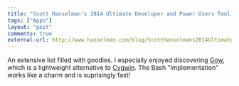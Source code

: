 ```yaml
---
title: "Scott Hanselman's 2014 Ultimate Developer and Power Users Tool List for Windows"
tags: ["Apps"]
layout: "post"
comments: true
external-url: http://www.hanselman.com/blog/ScottHanselmans2014UltimateDeveloperAndPowerUsersToolListForWindows.aspx
---
```


An extensive list filled with goodies. I especially enjoyed discovering [Gow](https://github.com/bmatzelle/gow), which is a lightweight alternative to [Cygwin](http://www.cygwin.com/). The Bash "implementation" works like a charm and is suprisingly fast!
